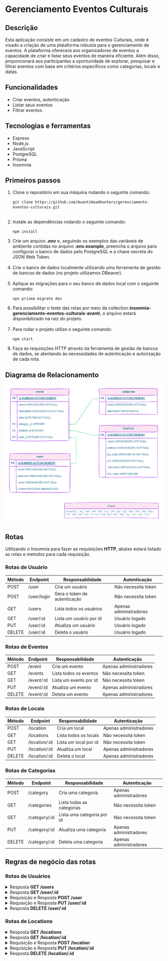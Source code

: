 <h1>Gerenciamento Eventos Culturais</h1>
<h2>Descrição</h2>
<p>
  Esta aplicação consiste em um cadastro de eventos Culturais, onde é visado a
  criação de uma plataforma robusta para o gerenciamento de eventos. A
  plataforma oferecerá aos organizadores de eventos a capacidade de criar e
  listar seus eventos de maneira eficiente. Além disso, proporcionará aos
  participantes a oportunidade de explorar, pesquisar e filtrar eventos com base
  em critérios específicos como categorias, locais e datas.
</p>
<h2><strong>Funcionalidades</strong></h2>
<ul>
  <li>Criar eventos, autenticação</li>
  <li>Listar seus eventos</li>
  <li>Filtrar eventos</li>
</ul>
<h2><strong>Tecnologias e ferramentas</strong></h2>
<ul>
  <li>Express</li>
  <li>Node.js</li>
  <li>JavaScript</li>
  <li>PostgreSQL</li>
  <li>Prisma</li>
  <li>Insomnia</li>
</ul>
<h2><strong>Primeiros passos</strong></h2>
<ol>
  <li>Clone o repositório em sua máquina rodando o seguinte comando:</li>
  <pre><code>git clone https://github.com/AvantiHeadHunters/gerenciamento-eventos-culturais.git</code></pre>
  <br />
  <li>
    Instale as dependências rodando o seguinte comando:
    <pre><code>npm install</code></pre>
  </li>
  <li>
    Crie um arquivo <strong>.env</strong> e, seguindo os exemplos das variáveis
    de ambiente contidas no arquivo <strong>.env.example</strong>, preencha o
    arquivo para configurar o banco de dados pelo PostgreSQL e a chave secreta
    do JSON Web Token.
  </li>
  <br />
  <li>
    Crie o banco de dados localmente utilizando uma ferramenta de gestão de
    bancos de dados (no projeto utilizamos DBeaver).
  </li>
  <br />
  <li>
    Aplique as migrações para o seu banco de dados local com o seguinte comando:
  </li>
  <pre><code>npx prisma migrate dev</code></pre>
  <li>
    Para possibilitar o teste das rotas por meio da collection
    <strong>insomnia-gerenciamento-eventos-culturais-avanti</strong>, o arquivo
    estará disponibilizado na raiz do projeto.
  </li>
  <br />
  <li>Para rodar o projeto utilize o seguinte comando:</li>
  <pre><code>npm start</code></pre>
  <li>
    Faça as requisições HTTP através da ferramenta de gestão de bancos de dados,
    se atentando às necessidades de autenticação e autorização de cada rota.
  </li>
</ol>
<h2><strong>Diagrama de Relacionamento</strong></h2>
<img src="DER.png" alt="Imagem do diagrama de Relacionamento" />
<h2><strong>Rotas</strong></h2>
<p>
  Utilizando o Insomnia para fazer as requisições <strong>HTTP</strong>, abaixo
  estará listado as rotas e metodos para cada requisição.
</p>
<h3>Rotas de Usuário</h3>
<table>
  <thead>
    <tr>
      <th>Método</th>
      <th>Endpoint</th>
      <th>Responsabilidade</th>
      <th>Autenticação</th>
    </tr>
  </thead>
  <tbody>
    <tr>
      <td>POST</td>
      <td>/user</td>
      <td>Cria um usuário</td>
      <td>Não necessita token</td>
    </tr>
    <tr>
      <td>POST</td>
      <td>/user/login</td>
      <td>Gera o token de autenticação</td>
      <td>Não necessita token</td>
    </tr>
    <tr>
      <td>GET</td>
      <td>/users</td>
      <td>Lista todos os usuários</td>
      <td>Apenas administradores</td>
    </tr>
    <tr>
      <td>GET</td>
      <td>/user/:id</td>
      <td>Lista um usuário por id</td>
      <td>Usuário logado</td>
    </tr>
    <tr>
      <td>PUT</td>
      <td>/user/:id</td>
      <td>Atualiza um usuário</td>
      <td>Usuário logado</td>
    </tr>
    <tr>
      <td>DELETE</td>
      <td>/user/:id</td>
      <td>Deleta o usuário</td>
      <td>Usuário logado</td>
    </tr>
  </tbody>
</table>
<h3>Rotas de Eventos</h3>
<table>
  <thead>
    <tr>
      <th>Método</th>
      <th>Endpoint</th>
      <th>Responsabilidade</th>
      <th>Autenticação</th>
    </tr>
  </thead>
  <tbody>
    <tr>
      <td>POST</td>
      <td>/event</td>
      <td>Cria um evento</td>
      <td>Apenas administradores</td>
    </tr>
    <tr>
      <td>GET</td>
      <td>/events</td>
      <td>Lista todos os eventos</td>
      <td>Não necessita token</td>
    </tr>
    <tr>
      <td>GET</td>
      <td>/event/:id</td>
      <td>Lista um evento por id</td>
      <td>Não necessita token</td>
    </tr>
    <tr>
      <td>PUT</td>
      <td>/event/:id</td>
      <td>Atualiza um evento</td>
      <td>Apenas administradores</td>
    </tr>
    <tr>
      <td>DELETE</td>
      <td>/event/:id</td>
      <td>Deleta um evento</td>
      <td>Apenas administradores</td>
    </tr>
  </tbody>
</table>
<h3>Rotas de Locais</h3>
<table>
  <thead>
    <tr>
      <th>Método</th>
      <th>Endpoint</th>
      <th>Responsabilidade</th>
      <th>Autenticação</th>
    </tr>
  </thead>
  <tbody>
    <tr>
      <td>POST</td>
      <td>/location</td>
      <td>Cria um local</td>
      <td>Apenas administradores</td>
    </tr>
    <tr>
      <td>GET</td>
      <td>/locations</td>
      <td>Lista todos os locais</td>
      <td>Não necessita token</td>
    </tr>
    <tr>
      <td>GET</td>
      <td>/location/:id</td>
      <td>Lista um local por id</td>
      <td>Não necessita token</td>
    </tr>
    <tr>
      <td>PUT</td>
      <td>/location/:id</td>
      <td>Atualiza um local</td>
      <td>Apenas administradores</td>
    </tr>
    <tr>
      <td>DELETE</td>
      <td>/location/:id</td>
      <td>Deleta o local</td>
      <td>Apenas administradores</td>
    </tr>
  </tbody>
</table>
<h3>Rotas de Categorias</h3>
<table>
  <thead>
    <tr>
      <th>Método</th>
      <th>Endpoint</th>
      <th>Responsabilidade</th>
      <th>Autenticação</th>
    </tr>
  </thead>
  <tbody>
    <tr>
      <td>POST</td>
      <td>/category</td>
      <td>Cria uma categoria</td>
      <td>Apenas administradores</td>
    </tr>
    <tr>
      <td>GET</td>
      <td>/categories</td>
      <td>Lista todas as categorias</td>
      <td>Não necessita token</td>
    </tr>
    <tr>
      <td>GET</td>
      <td>/category/:id</td>
      <td>Lista uma categoria por id</td>
      <td>Não necessita token</td>
    </tr>
    <tr>
      <td>PUT</td>
      <td>/category/:id</td>
      <td>Atualiza uma categoria</td>
      <td>Apenas administradores</td>
    </tr>
    <tr>
      <td>DELETE</td>
      <td>/category/:id</td>
      <td>Deleta uma categoria</td>
      <td>Apenas administradores</td>
    </tr>
  </tbody>
</table>

<h2><strong>Regras de negócio das rotas</strong></h2>

<h3>Rotas de Usuários</h3>
<details>
<summary>Resposta <b>GET /users</b></summary>
<br>
<ul>
    <li>Retorna todos os usuários cadastrados.</li>
    <li>Requisição necessita de autorização.</li>
</ul>
<p style="color:gray;">Exemplo de sucesso na resposta, status 200:</p>

```json
[
  {
    "id": 1,
    "name": "Maria",
    "email": "maria@mail.com",
    "isAdmin": false
  },
  {
    "id": 2,
    "name": "João",
    "email": "joao@mail.com",
    "isAdmin": true
  }
]
```

</details>

<details>
<summary>Resposta <b>GET /user/:id</b></summary>
<ul>
    <li>Retorna um usuário específico cadastrado.</li>
    <li>Requisição necessita de autenticação.</li>
    <li> Caso o local não seja encontrado, a resposta será um status 404.</li>
</ul>
<p style="color:gray;">Exemplo de sucesso na resposta, status 200:</p>

```json
{
  "id": 1,
  "name": "Maria",
  "email": "maria@mail.com",
  "password": "$2b$10$QdGpL33O.OV8.AE44cBU3.n7zD1uQbe/3fVp7f6N6gDWitQk2cj.y",
  "isAdmin": false,
  "event": []
}
```

<p style="color:gray;">Exemplo de local não encontrado, status 404:</p>

```json
{
  "error": "User not found"
}
```

</details>

<details>
<summary>Requisição e Resposta <b>POST /user</b></summary>
<ul>
    <li>Cria um usuário.</li>
    <li>Requisição não necessita de autenticação.</li>
    <li> Caso a requisição seja bem sucedida, a resposta será um status 201.</li>
    <li> Caso a requisição seja feita com um email já existente no banco de dados, a resposta será um status 409.</li>
</ul>
<p style="color:gray;">Exemplo de requisição:</p>

```json
{
  "email": "maria@mail.com",
  "password": "1234",
  "name": "Maria"
}
```

<p style="color:gray;">Exemplo de sucesso na resposta, status 201:</p>

```json
{
  "id": 1,
  "name": "Maria",
  "email": "maria@mail.com",
  "isAdmin": false
}
```

<p style="color:gray;">Exemplo de falha na resposta, status 409:</p>

```json
{
  "error": "Email already exists"
}
```

</details>

<details>
<summary>Requisição e Resposta <b>PUT /user/:id</b></summary>
<ul>
    <li>Atualiza um usuário.</li>
    <li>Requisição necessita de autenticação.</li>
    <li> Caso a requisição seja bem sucedida, a resposta será um status 200.</li>
    <li> Caso a requisição seja mal sucedida, não sendo encontrado o usuário, a resposta será um status 404.</li>
    <li> Caso a requisição seja mal sucedida, não estando o usuário atenticado, a resposta será um status 401.</li>
</ul>
<p style="color:gray;">Exemplo de requisição:</p>

```json
{
  "email": "joao@mail.com",
  "name": "Joãozinho",
  "password": "1234"
}
```

<p style="color:gray;">Exemplo de sucesso na resposta, status 200:</p>

```json
{
  "id": 2,
  "name": "Joãozinho",
  "email": "joao@mail.com",
  "isAdmin": true
}
```

<p style="color:gray;">Exemplo de falha na resposta, status 404:</p>

```json
{
  "error": "User not found"
}
```

<p style="color:gray;">Exemplo de falha na resposta, status 401:</p>

```json
{
  "message": "Token Missing"
}
```

</details>

<details>
<summary>Resposta <b>DELETE /user/:id</b></summary>
<ul>
    <li>Deleta um usuário.</li>
    <li>Requisição necessita de autenticação.</li>
    <li>Caso a requisição seja bem sucedida, a resposta será um status 204.</li>
    <li> Caso a requisição seja mal sucedida, não sendo encontrado o usuário, a resposta será um status 404.</li>
    <li> Caso a requisição seja mal sucedida, não estando o usuário atenticado, a resposta será um status 401.</li>
</ul>

<p style="color:gray;">Exemplo de falha na resposta, status 404:</p>

```json
{
  "error": "User not found"
}
```

<p style="color:gray;">Exemplo de falha na resposta, status 401:</p>

```json
{
  "message": "Token Missing"
}
```

</details>

<h3>Rotas de Locations</h3>
<details>
<summary>Resposta <b>GET /locations</b></summary>
<br>
<ul>
    <li>Retorna todos os locais cadastrados.</li>
    <li>Requisição não necessita de autenticação.</li>
</ul>
<p style="color:gray;">Exemplo de sucesso na resposta, status 200:</p>

```json
[
  {
    "id": 1,
    "name": "Casa de festa teste",
    "address": "Rua 1",
    "zip_code": "12345670",
    "city": "Rio de Janeiro",
    "state": "RJ",
    "link_maps": null
  },
  {
    "id": 2,
    "name": "Teatro de teste",
    "address": "Avenida 2",
    "zip_code": "12345680",
    "city": "Fortaleza",
    "state": "CE",
    "link_maps": "https://www.google.com/maps"
  }
]
```

</details>

<details>
<summary>Resposta <b>GET /location/:id</b></summary>
<ul>
    <li>Retorna um local específico cadastrado.</li>
    <li>Requisição não necessita de autenticação.</li>
    <li> Caso o local não seja encontrado, a resposta será um status 404.</li>
</ul>
<p style="color:gray;">Exemplo de sucesso na resposta, status 200:</p>

```json
{
  "id": 1,
  "name": "Casa de festa teste",
  "address": "Rua 1",
  "zip_code": "12345670",
  "city": "Rio de Janeiro",
  "state": "RJ",
  "link_maps": null
}
```

<p style="color:gray;">Exemplo de local não encontrado, status 404:</p>

```json
{
  "message": "Location not found"
}
```

</details>

<details>
<summary>Requisição e Resposta <b>POST /location</b></summary>
<ul>
    <li>Cria um local.</li>
    <li>Requisição necessita de autorização.</li>
    <li> Caso a requisição seja bem sucedida, a resposta será um status 201.</li>
    <li> Caso a requisição seja mal sucedida, a resposta será um status 401.</li>
</ul>
<p style="color:gray;">Exemplo de requisição:</p>

```json
{
  "name": "Casa de festa teste",
  "address": "Rua 1",
  "zip_code": "12345670",
  "city": "Rio de Janeiro",
  "state": "RJ",
  "link_maps": null
}
```

<p style="color:gray;">Exemplo de sucesso na resposta, status 201:</p>

```json
{
  "id": 1,
  "name": "Casa de festa teste",
  "address": "Rua 1",
  "zip_code": "12345670",
  "city": "Rio de Janeiro",
  "state": "RJ",
  "link_maps": null
}
```

<p style="color:gray;">Exemplo de falha na resposta, status 401:</p>

```json
{
  "message": "Unauthorized"
}
```

</details>

<details>
<summary>Requisição e Resposta <b>PUT /location/:id</b></summary>
<ul>
    <li>Atualiza um local.</li>
    <li>Requisição necessita de autorização.</li>
    <li> Caso a requisição seja bem sucedida, a resposta será um status 200.</li>
    <li> Caso a requisição seja mal sucedida, a resposta será um status 401.</li>
</ul>
<p style="color:gray;">Exemplo de requisição:</p>

```json
{
  "name": "Casa de festa",
  "address": "Rua 1",
  "zip_code": "12345670",
  "city": "Rio de Janeiro",
  "state": "RJ",
  "link_maps": null
}
```

<p style="color:gray;">Exemplo de sucesso na resposta, status 200:</p>

```json
{
  "id": 1,
  "name": "Casa de festa",
  "address": "Rua 1",
  "zip_code": "12345670",
  "city": "Rio de Janeiro",
  "state": "RJ",
  "link_maps": null
}
```

<p style="color:gray;">Exemplo de falha na resposta, status 401:</p>

```json
{
  "message": "Unauthorized"
}
```

</details>

<details>
<summary>Resposta <b>DELETE /location/:id</b></summary>
<ul>
    <li>Deleta um local.</li>
    <li>Requisição necessita de autorização.</li>
    <li> Caso a requisição seja bem sucedida, a resposta será um status 204.</li>
</ul>

<p style="color:gray;">Exemplo de fala na resposta, status 401:</p>

```json
{
  "message": "Unauthorized"
}
```

</details>
